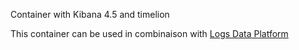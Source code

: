 Container with Kibana 4.5 and timelion

This container can be used in combinaison with [Logs Data Platform](https://docs.ovh.com/gb/en/mobile-hosting/logs-data-platform/)

